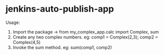 # jenkins-auto-publish-app
Usage:
1. Import the package -> from my_complex_app.calc import Complex, sum
2. Create any two complex numbers. eg: comp1 = Complex(2,3); comp2 = Complex(4,5)
3. Invoke the sum method. eg: sum(comp1, comp2)


